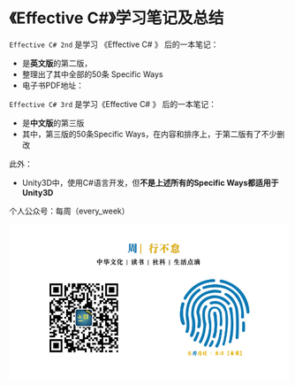 # 《Effective C#》学习笔记及总结
`Effective C# 2nd`  是学习 《Effective C# 》 后的一本笔记：

- 是**英文版**的第二版，
- 整理出了其中全部的50条 Specific Ways
- 电子书PDF地址：



`Effective C# 3rd`  是学习《Effective C# 》 后的一本笔记：

- 是**中文版**的第三版
- 其中，第三版的50条Specific Ways，在内容和排序上，于第二版有了不少删改



此外：

- Unity3D中，使用C#语言开发，但**不是上述所有的Specific Ways都适用于Unity3D**



个人公众号：每周（every_week）

![每周](Images/每周.jpg)